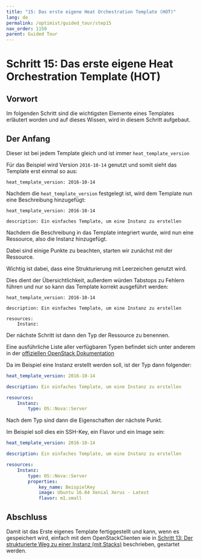 ```yaml
---
title: "15: Das erste eigene Heat Orchestration Template (HOT)"
lang: de
permalink: /optimist/guided_tour/step15
nav_order: 1150
parent: Guided Tour
---
```


Schritt 15: Das erste eigene Heat Orchestration Template (HOT)
==============================================================

Vorwort
-------

Im folgenden Schritt sind die wichtigsten Elemente eines Templates
erläutert worden und auf dieses Wissen, wird in diesem Schritt
aufgebaut.

Der Anfang
------------------------

Dieser ist bei jedem Template gleich und ist immer
`heat_template_version`   

Für das Beispiel wird Version `2016-10-14` genutzt und somit sieht das
Template erst einmal so aus:

```
heat_template_version: 2016-10-14
```

Nachdem die `heat_template_version` festgelegt ist, wird dem Template
nun eine Beschreibung hinzugefügt:

```
heat_template_version: 2016-10-14
 
description: Ein einfaches Template, um eine Instanz zu erstellen
```

Nachdem die Beschreibung in das Template integriert wurde, wird nun eine
Ressource, also die Instanz hinzugefügt. 

Dabei sind einige Punkte zu beachten, starten wir zunächst mit der
Ressource.

Wichtig ist dabei, dass eine Strukturierung mit Leerzeichen genutzt
wird.

Dies dient der Übersichtlichkeit, außerdem würden Tabstops zu Fehlern
führen und nur so kann das Template korrekt ausgeführt werden:

```
heat_template_version: 2016-10-14

description: Ein einfaches Template, um eine Instanz zu erstellen

resources:
    Instanz:
```

Der nächste Schritt ist dann den Typ der Ressource zu benennen.

Eine ausführliche Liste aller verfügbaren Typen befindet sich unter
anderem in der [offiziellen OpenStack
Dokumentation](https://docs.openstack.org/developer/heat/template_guide/openstack.html)

Da im Beispiel eine Instanz erstellt werden soll, ist der Typ dann
folgender: 

```yaml
heat_template_version: 2016-10-14

description: Ein einfaches Template, um eine Instanz zu erstellen

resources:
    Instanz:
        type: OS::Nova::Server
```

Nach dem Typ sind dann die Eigenschaften der nächste Punkt.

Im Beispiel soll dies ein SSH-Key, ein Flavor und ein Image sein:

```yaml
heat_template_version: 2016-10-14

description: Ein einfaches Template, um eine Instanz zu erstellen

resources:
    Instanz:
        type: OS::Nova::Server
        properties:
            key_name: BeispielKey
            image: Ubuntu 16.04 Xenial Xerus - Latest
            flavor: m1.small
```

Abschluss
----------

Damit ist das Erste eigenes Template fertiggestellt und kann, wenn es
gespeichert wird, einfach mit dem OpenStackClienten wie in [Schritt 13: Der
strukturierte Weg zu einer Instanz (mit Stacks)](schritt13.md) beschrieben,
gestartet werden.
